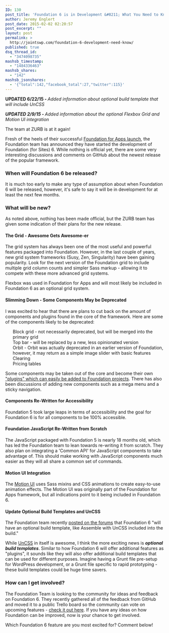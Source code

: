 ```yaml
---
ID: 130
post_title: 'Foundation 6 is in Development &#8211; What You Need to Know'
author: Jeremy Englert
post_date: 2015-02-02 02:20:57
post_excerpt: ""
layout: post
permalink: >
  http://jointswp.com/foundation-6-development-need-know/
published: true
dsq_thread_id:
  - "3474098735"
mashsb_timestamp:
  - "1484336463"
mashsb_shares:
  - "142"
mashsb_jsonshares:
  - '{"total":142,"facebook_total":27,"twitter":115}'
---
```

<strong>UPDATED 6/22/15 - </strong><em>Added information about optional build template that will include UnCSS</em>

<em><strong>UPDATED 2/9/15 - </strong>Added information about the optional Flexbox Grid and Motion UI integration</em>

The team at ZURB is at it again!

Fresh of the heels of their successful <a href="http://zurb.com/article/1362/foundation-for-apps-is-here" target="_blank">Foundation for Apps launch</a>, the Foundation team has announced they have started the development of Foundation (for Sites) 6. While nothing is official yet, there are some very interesting discussions and comments on GitHub about the newest release of the popular framework.

<!--more-->
<h3>When will Foundation 6 be released?</h3>
It is much too early to make any type of assumption about when Foundation 6 will be released, however, it's safe to say it will be in development for at least the next few months.
<h3>What will be new?</h3>
As noted above, nothing has been made official, but the ZURB team has given some indication of their plans for the new release.
<h4>The Grid - Awesome Gets Awesome-er</h4>
The grid system has always been one of the most useful and powerful features packaged into Foundation. However, in the last couple of years, new grid system frameworks (Susy, Zen, Singularity) have been gaining popularity. Look for the next version of the Foundation grid to include multiple grid column counts and simpler Sass markup - allowing it to compete with these more advanced grid systems.

Flexbox was used in Foundation for Apps and will most likely be included in Foundation 6 as an optional grid system.
<h4>Slimming Down - Some Components May be Deprecated</h4>
I was excited to hear that there are plans to cut back on the amount of components and plugins found in the core of the framework. Here are some of the components likely to be deprecated:
<ul class="task-list">
	<li>Block grid - not necessarily deprecated, but will be merged into the primary grid</li>
	<li>Top bar - will be replaced by a new, less opinionated version</li>
	<li>Orbit - Orbit was actually deprecated in an earlier version of Foundation, however, it may return as a simple image slider with basic features</li>
	<li>Clearing</li>
	<li>Pricing tables</li>
</ul>
Some components may be taken out of the core and become their own <a href="http://patterntap.com/code" target="_blank">"plugins" which can easily be added to Foundation projects</a>. There has also been discussions of adding new components such as a mega menu and a sticky navigation.
<h4>Components Re-Written for Accessibility</h4>
Foundation 5 took large leaps in terms of accessibility and the goal for Foundation 6 is for all components to be 100% accessible.
<h4>Foundation JavaScript Re-Written from Scratch</h4>
The JavaScript packaged with Foundation 5 is nearly 18 months old, which has led the Foundation team to lean towards re-writing it from scratch. They also plan on integrating a 'Common API' for JavaScript components to take advantage of. This should make working with JavaScript components much easier as they will all share a common set of commands.
<h4>Motion UI Integration</h4>
The <a href="http://foundation.zurb.com/apps/docs/#!/motion-ui">Motion UI</a> uses Sass mixins and CSS animations to create easy-to-use animation effects. The Motion UI was originally part of the Foundation for Apps framework, but all indications point to it being included in Foundation 6.
<h4><span style="top:-5px;" class="label">Update</span> Optional Build Templates and UnCSS</h4> 
The Foundation team recently <a href="http://foundation.zurb.com/forum/posts/25541-" target="_blank">posted on the forums</a> that Foundation 6 "will have an optional build template, like Assemble with UnCSS included into the build."

While <a href="https://github.com/giakki/uncss" target="_blank">UnCSS</a> in itself is awesome, I think the more exciting news is <em><strong>optional build templates</strong></em>. Similar to how Foundation 6 will offer additional features as "plugins", it sounds like they will also offer additional build templates that can be used for different purposes. Imagine having a Grunt file pre-setup for WordPress development, or a Grunt file specific to rapid prototyping - these build templates could be huge time savers.
<h3>How can I get involved?</h3>
The Foundation Team is looking to the community for ideas and feedback on Foundation 6. They recently gathered all of the feedback from GitHub and moved it to a public Trello board so the community can vote on upcoming features - <a href="https://trello.com/b/QBPKlQqf" target="_blank">check it out here</a>. If you have any ideas on how Foundation can be improved, now is your chance to get involved.

Which Foundation 6 feature are you most excited for? Comment below!